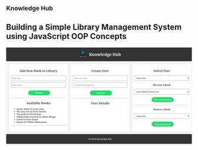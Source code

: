 ### Knowledge Hub 

## Building a Simple Library Management System using JavaScript OOP Concepts


![alt text](<Knowledge Hub.png>)